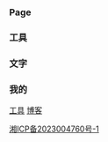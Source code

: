### Page

### 工具

### 文字

### 我的
[工具](https://tool.ooqn.com)     [博客](https://we.ooqn.com)

[湘ICP备2023004760号-1]([1111](https://beian.miit.gov.cn/)https://beian.miit.gov.cn/)
